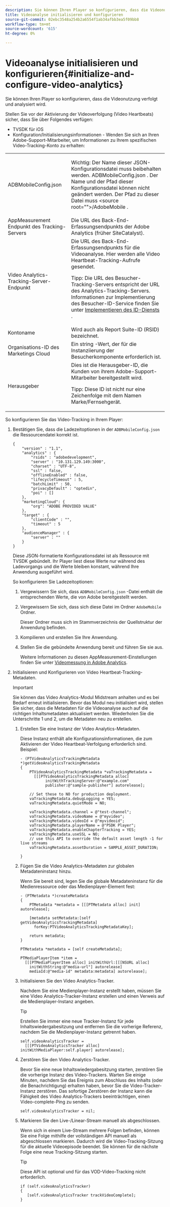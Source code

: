 ```yaml
---
description: Sie können Ihren Player so konfigurieren, dass die Videonutzung verfolgt und analysiert wird.
title: Videoanalyse initialisieren und konfigurieren
source-git-commit: 02ebc3548a254b2a6554f1ab34afbb3ea5f09bb8
workflow-type: tm+mt
source-wordcount: '615'
ht-degree: 0%

---
```


# Videoanalyse initialisieren und konfigurieren{#initialize-and-configure-video-analytics}

Sie können Ihren Player so konfigurieren, dass die Videonutzung verfolgt und analysiert wird.

Stellen Sie vor der Aktivierung der Videoverfolgung (Video Heartbeats) sicher, dass Sie über Folgendes verfügen:

* TVSDK für iOS
* Konfiguration/Initialisierungsinformationen - Wenden Sie sich an Ihren Adobe-Support-Mitarbeiter, um Informationen zu Ihrem spezifischen Video-Tracking-Konto zu erhalten:

<table id="table_3565328ABBEE4605A92EAE1ADE5D6F84"> 
 <tbody> 
  <tr> 
   <td colname="col1"> <span class="filepath"> ADBMobileConfig.json </span> </td> 
   <td colname="col2"> <p>Wichtig: Der Name dieser JSON-Konfigurationsdatei muss beibehalten werden. <span class="codeph"> ADBMobileConfig.json </span>. Der Name und der Pfad dieser Konfigurationsdatei können nicht geändert werden. Der Pfad zu dieser Datei muss <span class="codeph"> &lt;source root=""&gt;/AdobeMobile </span>. </p> </td> 
  </tr> 
  <tr> 
   <td colname="col1"> <span class="codeph"> AppMeasurement </span> Endpunkt des Tracking-Servers </td> 
   <td colname="col2"> Die URL des Back-End-Erfassungsendpunkts der Adobe Analytics (früher SiteCatalyst). </td> 
  </tr> 
  <tr> 
   <td colname="col1"> Video Analytics-Tracking-Server-Endpunkt </td> 
   <td colname="col2"> Die URL des Back-End-Erfassungsendpunkts für die Videoanalyse. Hier werden alle Video Heartbeat-Tracking-Aufrufe gesendet. <p>Tipp: Die URL des Besucher-Tracking-Servers entspricht der URL des Analytics-Tracking-Servers. Informationen zur Implementierung des Besucher-ID-Service finden Sie unter <a href="https://experienceleague.adobe.com/docs/id-service/using/implementation/setup-target.html?lang=en" format="html" scope="external"> Implementieren des ID-Diensts </a>. </p> </td> 
  </tr> 
  <tr> 
   <td colname="col1"> Kontoname </td> 
   <td colname="col2"> Wird auch als Report Suite-ID (RSID) bezeichnet. </td> 
  </tr> 
  <tr> 
   <td colname="col1"> Organisations-ID des Marketings Cloud </td> 
   <td colname="col2"> Ein string -Wert, der für die Instanziierung der Besucherkomponente erforderlich ist. </td> 
  </tr> 
  <tr> 
   <td colname="col1"> Herausgeber </td> 
   <td colname="col2"> Dies ist die Herausgeber-ID, die Kunden von ihrem Adobe-Support-Mitarbeiter bereitgestellt wird. <p>Tipp: Diese ID ist nicht nur eine Zeichenfolge mit dem Namen Marke/Fernsehgerät. </p> </td> 
  </tr> 
 </tbody> 
</table>

So konfigurieren Sie das Video-Tracking in Ihrem Player:

1. Bestätigen Sie, dass die Ladezeitoptionen in der `ADBMobileConfig.json` die Ressourcendatei korrekt ist.

   ```
   { 
       "version" : "1.1", 
       "analytics" : { 
           "rsids" : "adobedevelopment", 
           "server" : "10.131.129.149:3000", 
           "charset" : "UTF-8", 
           "ssl" : false, 
           "offlineEnabled" : false, 
           "lifecycleTimeout" : 5, 
           "batchLimit" : 50, 
           "privacyDefault" : "optedin", 
           "poi" : [] 
       }, 
       "marketingCloud": { 
           "org": "ADOBE PROVIDED VALUE"  
       }, 
       "target" : { 
           "clientCode" : "", 
           "timeout" : 5 
       }, 
       "audienceManager" : { 
           "server" : "" 
       } 
   }
   ```

   Diese JSON-formatierte Konfigurationsdatei ist als Ressource mit TVSDK gebündelt. Ihr Player liest diese Werte nur während des Ladevorgangs und die Werte bleiben konstant, während Ihre Anwendung ausgeführt wird.

   So konfigurieren Sie Ladezeitoptionen:

   1. Vergewissern Sie sich, dass `ADBMobileConfig.json` -Datei enthält die entsprechenden Werte, die von Adobe bereitgestellt werden.
   1. Vergewissern Sie sich, dass sich diese Datei im Ordner `AdobeMobile` Ordner.

      Dieser Ordner muss sich im Stammverzeichnis der Quellstruktur der Anwendung befinden.
   1. Kompilieren und erstellen Sie Ihre Anwendung.
   1. Stellen Sie die gebündelte Anwendung bereit und führen Sie sie aus.

      Weitere Informationen zu diesen AppMeasurement-Einstellungen finden Sie unter [Videomessung in Adobe Analytics](https://experienceleague.adobe.com/docs/media-analytics/using/media-overview.html?lang=en).
1. Initialisieren und Konfigurieren von Video Heartbeat-Tracking-Metadaten.

   >[!IMPORTANT]
   >
   >Sie können das Video Analytics-Modul Midstream anhalten und es bei Bedarf erneut initialisieren. Bevor das Modul neu initialisiert wird, stellen Sie sicher, dass die Metadaten für die Videoanalyse auch auf die richtigen Inhaltsmetadaten aktualisiert werden. Wiederholen Sie die Unterschritte 1 und 2, um die Metadaten neu zu erstellen.

   1. Erstellen Sie eine Instanz der Video Analytics-Metadaten.

      Diese Instanz enthält alle Konfigurationsinformationen, die zum Aktivieren der Video Heartbeat-Verfolgung erforderlich sind. Beispiel:

      ```
      - (PTVideoAnalyticsTrackingMetadata *)getVideoAnalyticsTrackingMetadata 
      { 
          PTVideoAnalyticsTrackingMetadata *vaTrackingMetadata =  
            [[[PTVideoAnalyticsTrackingMetadata alloc]  
                 initWithTrackingServer:@"example.com" 
                 publisher:@"sample-publisher"] autorelease]; 
      
          // Set these to NO for production deployment. 
          vaTrackingMetadata.debugLogging = YES;  
          vaTrackingMetadata.quietMode = NO; 
      
          vaTrackingMetadata.channel = @"test-channel"; 
          vaTrackingMetadata.videoName = @"myvideo"; 
          vaTrackingMetadata.videoId = @"myvideoid"; 
          vaTrackingMetadata.playerName = @"PSDK Player"; 
          vaTrackingMetadata.enableChapterTracking = YES; 
          vaTrackingMetadata.useSSL = NO; 
          // use this API to override the default asset length -1 for live streams 
          vaTrackingMetadata.assetDuration = SAMPLE_ASSET_DURATION; 
      
      }
      ```

   1. Fügen Sie die Video Analytics-Metadaten zur globalen Metadateninstanz hinzu.

      Wenn Sie bereit sind, legen Sie die globale Metadateninstanz für die Medienressource oder das Medienplayer-Element fest:

      ```
      - (PTMetadata *)createMetadata 
      { 
          PTMetadata *metadata = [[[PTMetadata alloc] init] autorelease]; 
      
          [metadata setMetadata:[self getVideoAnalyticsTrackingMetadata]  
            forKey:PTVideoAnalyticsTrackingMetadataKey]; 
      
          return metadata; 
      } 
      
      PTMetadata *metadata = [self createMetadata]; 
      
      PTMediaPlayerItem *item =  
        [[[PTMediaPlayerItem alloc] initWithUrl:[[[NSURL alloc]  
          initWithString:@"media-url"] autorelease] 
          mediaId:@"media-id" metadata:metadata] autorelease];
      ```

   1. Initialisieren Sie den Video Analytics-Tracker.

      Nachdem Sie eine Medienplayer-Instanz erstellt haben, müssen Sie eine Video Analytics-Tracker-Instanz erstellen und einen Verweis auf die Medienplayer-Instanz angeben.

      >[!TIP]
      >
      >Erstellen Sie immer eine neue Tracker-Instanz für jede Inhaltswiedergabesitzung und entfernen Sie die vorherige Referenz, nachdem Sie die Medienplayer-Instanz getrennt haben.

      ```
      self.videoAnalyticsTracker =  
        [[[PTVideoAnalyticsTracker alloc] initWithMediaPlayer:self.player] autorelease];
      ```

   1. Zerstören Sie den Video Analytics-Tracker.

      Bevor Sie eine neue Inhaltswiedergabesitzung starten, zerstören Sie die vorherige Instanz des Video-Trackers. Warten Sie einige Minuten, nachdem Sie das Ereignis zum Abschluss des Inhalts (oder die Benachrichtigung) erhalten haben, bevor Sie die Video-Tracker-Instanz zerstören. Das sofortige Zerstören der Instanz kann die Fähigkeit des Video Analytics-Trackers beeinträchtigen, einen Video-complete-Ping zu senden.

      ```
      self.videoAnalyticsTracker = nil;
      ```

   1. Markieren Sie den Live-/Linear-Stream manuell als abgeschlossen.

      Wenn sich in einem Live-Stream mehrere Folgen befinden, können Sie eine Folge mithilfe der vollständigen API manuell als abgeschlossen markieren. Dadurch wird die Video-Tracking-Sitzung für die aktuelle Videoepisode beendet. Sie können für die nächste Folge eine neue Tracking-Sitzung starten.

      >[!TIP]
      >
      >Diese API ist optional und für das VOD-Video-Tracking nicht erforderlich.

      ```
      if (self.videoAnalyticsTracker) 
      { 
         [self.videoAnalyticsTracker trackVideoComplete];   
      }
      ```
